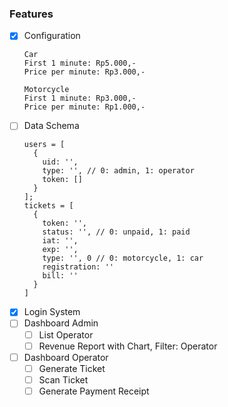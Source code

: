 ### Features

- [x] Configuration
  ```
  Car
  First 1 minute: Rp5.000,-
  Price per minute: Rp3.000,-

  Motorcycle
  First 1 minute: Rp3.000,-
  Price per minute: Rp1.000,-
  ```
- [ ] Data Schema
  ```
  users = [
    {
      uid: '',
      type: '', // 0: admin, 1: operator
      token: []
    }
  ];
  tickets = [
    { 
      token: '',
      status: '', // 0: unpaid, 1: paid
      iat: '',
      exp: '',
      type: '', 0 // 0: motorcycle, 1: car
      registration: ''
      bill: ''
    }
  ]
  ```
- [x] Login System
- [ ] Dashboard Admin
  - [ ] List Operator
  - [ ] Revenue Report with Chart, Filter: Operator
- [ ] Dashboard Operator
  - [ ] Generate Ticket
  - [ ] Scan Ticket
  - [ ] Generate Payment Receipt